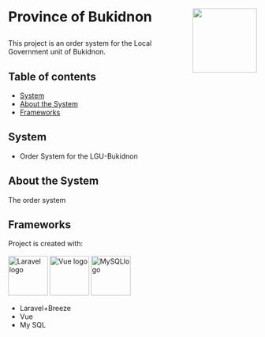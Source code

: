 # <p align="left"> Province of Bukidnon <img align="right" width="130" height="130" src="https://user-images.githubusercontent.com/110511810/182833967-10ee68c3-de51-4488-8fb9-b35af178f7e0.png"> 

This project is an order system for the Local Government unit of Bukidnon.

## Table of contents
* [System](#system)
* [About the System](#about-the-system)
* [Frameworks](#frameworks)

## System
* Order System for the LGU-Bukidnon
	
## About the System
The order system

## Frameworks
Project is created with: <br> <br>
<img height="80" src="https://raw.githubusercontent.com/laravel/art/master/logo-lockup/5%20SVG/2%20CMYK/1%20Full%20Color/laravel-logolockup-cmyk-red.svg" alt="Laravel logo"> <img height="80" src="https://user-images.githubusercontent.com/110511810/182852513-928532de-7ae6-4da8-a9df-983bb33ffb24.png" alt="Vue logo"> <img height="80" src="https://user-images.githubusercontent.com/110511810/182852842-1e610e16-213b-4e38-9c52-a2c473407047.png" alt="MySQLlogo">
* Laravel+Breeze 
* Vue
* My SQL
<br>
<p align="center">




